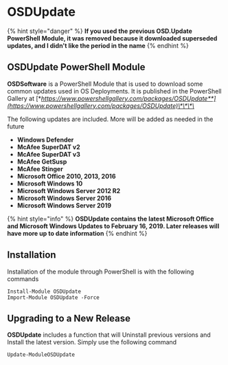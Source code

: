 # OSDUpdate

{% hint style="danger" %}
**If you used the previous OSD.Update PowerShell Module, it was removed because it downloaded superseded updates, and I didn't like the period in the name**
{% endhint %}

## **OSDUpdate** PowerShell Module

**OSDSoftware** is a PowerShell Module that is used to download some common updates used in OS Deployments.  It is published in the PowerShell Gallery at [**https://www.powershellgallery.com/packages/OSDUpdate**](https://www.powershellgallery.com/packages/OSDUpdate)\*\*\*\*

The following updates are included.  More will be added as needed in the future

* **Windows Defender**
* **McAfee SuperDAT v2**
* **McAfee SuperDAT v3**
* **McAfee GetSusp**
* **McAfee Stinger**
* **Microsoft Office 2010, 2013, 2016**
* **Microsoft Windows 10**
* **Microsoft Windows Server 2012 R2**
* **Microsoft Windows Server 2016**
* **Microsoft Windows Server 2019**

{% hint style="info" %}
**OSDUpdate contains the latest Microsoft Office and Microsoft Windows Updates to February 16, 2019.  Later releases will have more up to date information**
{% endhint %}

## Installation

Installation of the module through PowerShell is with the following commands

```text
Install-Module OSDUpdate
Import-Module OSDUpdate -Force
```

## Upgrading to a New Release

**OSDUpdate** includes a function that will Uninstall previous versions and Install the latest version.  Simply use the following command

```text
Update-ModuleOSDUpdate
```

